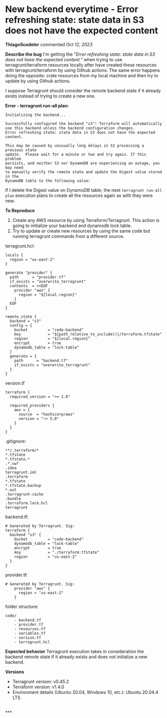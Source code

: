 # New backend everytime - Error refreshing state: state data in S3 does not have the expected content

**ThiagoScodeler** commented *Oct 12, 2023*

**Describe the bug**
I'm getting the "_Error refreshing state: state data in S3 does not have the expected content."_ when trying to use terragrunt/terraform resources locally after have created these resources with terragrunt/terraform by using Github actions.
The same error happens doing the opposite: crate resources from my local machine and then try to update by using Github actions.

I suppose Terragrunt should consider the remote backend state if it already exists instead of trying to create a new one.

**Error - terragrunt run-all plan:**
```
Initializing the backend...

Successfully configured the backend "s3"! Terraform will automatically
use this backend unless the backend configuration changes.
Error refreshing state: state data in S3 does not have the expected content.

This may be caused by unusually long delays in S3 processing a previous state
update.  Please wait for a minute or two and try again. If this problem
persists, and neither S3 nor DynamoDB are experiencing an outage, you may need
to manually verify the remote state and update the Digest value stored in the
DynamoDB table to the following value:
```

If I delete the Digest value on DynamoDB table, the next `terragrunt run-all plan` execution plans to create all the resources again as with they were new.

**To Reproduce**
1) Create any AWS resource by using Terraform/Terragrunt. This action is going to initialize your backend and dynamodb lock table.
2) Try to update or create new resources by using the same code but running terragrunt commands from a different source.

terragrunt.hcl:
```hcl
locals {
  region = "us-east-2"
}

generate "provider" {
  path      = "provider.tf"
  if_exists = "overwrite_terragrunt"
  contents  = <<EOF
    provider "aws" {
      region = "${local.region}"
    }
  EOF
}

remote_state {
  backend = "s3"
  config = {
    bucket         = "code-backend"
    key            = "${path_relative_to_include()}/terraform.tfstate"
    region         = "${local.region}"
    encrypt        = true
    dynamodb_table = "lock-table"
  }
  generate = {
    path      = "backend.tf"
    if_exists = "overwrite_terragrunt"
  }
}
```

version.tf
```
terraform {
  required_version = ">= 1.0"

  required_providers {
    aws = {
      source  = "hashicorp/aws"
      version = "~> 5.0"
    }
  }
}
```

.gitignore:
```
**/.terraform/*
*.tfstate
*.tfstate.*
.*.sw?
.idea
terragrunt.iml
.terraform
*.tfstate
*.tfstate.backup
*.out
.terragrunt-cache
.bundle
.terraform.lock.hcl
terragrunt
```
backend.tf:
```
# Generated by Terragrunt. Sig: 
terraform {
  backend "s3" {
    bucket         = "code-backend"
    dynamodb_table = "lock-table"
    encrypt        = true
    key            = "./terraform.tfstate"
    region         = "us-east-2"
  }
}
```

provider.tf:
```
# Generated by Terragrunt. Sig: 
    provider "aws" {
      region = "us-east-2"
    }
```

folder structure:
```
code/
    - backend.tf
    - provider.tf
    - resources.tf
    - variables.tf
    - version.tf
    - terragrunt.hcl
```

**Expected behavior**
Terragrunt execution takes in consideration the backend remote state if it already exists and does not initialize a new backend.

**Versions**
- Terragrunt version: v0.45.2
- Terraform version: v1.4.0
- Environment details (Ubuntu 20.04, Windows 10, etc.): Ubuntu 20.04.4 LTS
<br />
***


